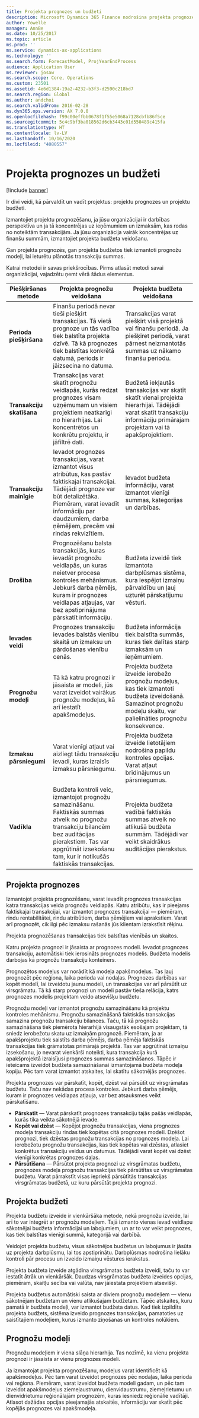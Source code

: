 ```yaml
---
title: Projekta prognozes un budžeti
description: Microsoft Dynamics 365 Finance nodrošina projekta prognozes un projekta budžetus projektu pārvaldībai un vadībai.
author: Yowelle
manager: AnnBe
ms.date: 10/25/2017
ms.topic: article
ms.prod: ''
ms.service: dynamics-ax-applications
ms.technology: ''
ms.search.form: ForecastModel, ProjYearEndProcess
audience: Application User
ms.reviewer: josaw
ms.search.scope: Core, Operations
ms.custom: 23501
ms.assetid: 4e6d1384-19a2-4232-b3f3-d2590c218bd7
ms.search.region: Global
ms.author: andchoi
ms.search.validFrom: 2016-02-28
ms.dyn365.ops.version: AX 7.0.0
ms.openlocfilehash: f99c00effbb0678f1f55e5068a7128cbfb86f5ce
ms.sourcegitcommit: 5c4c9bf3ba018562d6cb3443c01d550489c415fa
ms.translationtype: HT
ms.contentlocale: lv-LV
ms.lasthandoff: 10/16/2020
ms.locfileid: "4080557"
---
```

# <a name="project-forecasts-and-budgets"></a>Projekta prognozes un budžeti

[!include [banner](../includes/banner.md)]

Ir divi veidi, kā pārvaldīt un vadīt projektus: projektu prognozes un projektu budžeti. 

Izmantojiet projektu prognozēšanu, ja jūsu organizācijai ir darbības perspektīva un ja tā koncentrējas uz ieņēmumiem un izmaksām, kas rodas no noteiktām transakcijām. Ja jūsu organizācija vairāk koncentrējas uz finanšu summām, izmantojiet projekta budžeta veidošanu. 

Gan projekta prognozēs, gan projekta budžetos tiek izmantoti prognožu modeļi, lai ieturētu plānotās transakciju summas. 

Katrai metodei ir savas priekšrocības. Pirms atlasāt metodi savai organizācijai, vajadzētu ņemt vērā šādus elementus.

|   Piešķiršanas metode       |           Projekta prognožu veidošana            |        Projekta budžeta veidošana                           |
|---------------------------|------------------------------------------|----------------------------------------------------|
| **Perioda piešķiršana**     | Finanšu periodā nevar tieši piešķirt transakcijas. Tā vietā prognoze un tās vadība tiek balstīta projekta dzīvē. Tā kā prognozes tiek balstītas konkrētā datumā, periods ir jāizsecina no datuma. | Transakcijas varat piešķirt visā projektā vai finanšu periodā. Ja piešķiret periodā, varat pārnest neizmantotās summas uz nākamo finanšu periodu. |
| **Transakciju skatīšana**  | Transakcijas varat skatīt prognožu veidlapās, kurās redzat prognozes visam uzņēmumam un visiem projektiem neatkarīgi no hierarhijas. Lai koncentrētos un konkrētu projektu, ir jāfiltrē dati.                                       | Budžetā iekļautās transakcijas var skatīt skatīt vienai projekta hierarhijai. Tādējādi varat skatīt transakciju informāciju primārajam projektam vai tā apakšprojektiem.                 |
| **Transakciju mainīgie** | Ievadot prognozes transakcijas, varat izmantot visus atribūtus, kas pastāv faktiskajai transakcijai. Tādējādi prognoze var būt detalizētāka. Piemēram, varat ievadīt informāciju par daudzumiem, darba ņēmējiem, precēm vai rindas rekvizītiem.         | Ievadot budžeta informāciju, varat izmantot vienīgi summas, kategorijas un darbības.                    |
| **Drošība**              | Prognozēšanu balsta transakcijās, kuras ievadāt prognožu veidlapās, un kuras neietver procesa kontroles mehānismus. Jebkurš darba ņēmējs, kuram ir prognozes veidlapas atļaujas, var bez apstiprinājuma pārskatīt informāciju.                                        | Budžeta izveidē tiek izmantota darbplūsmas sistēma, kura iespējot izmaiņu pārvaldību un ļauj uzturēt pārskatījumu vēsturi.         |
| **Ievades veidi**           | Prognozes transakciju ievades balstās vienību skaitā un izmaksu un pārdošanas vienību cenās.  | Budžeta informācija tiek balstīta summās, kuras tiek dalītas starp izmaksām un ieņēmumiem.                                          |
| **Prognožu modeļi**       | Tā kā katru prognozi ir jāsaista ar modeli, jūs varat izveidot vairākus prognožu modeļus, kā arī iestatīt apakšmodeļus.           | Projekta budžeta izveide ierobežo prognožu modeļus, kas tiek izmantoti budžeta izveidošanā. Samazinot prognožu modeļu skaitu, var palielināties prognožu konsekvence.                           |
| **Izmaksu pārsniegumi**         | Varat vienīgi atļaut vai aizliegt tādu transakciju ievadi, kuras izraisīs izmaksu pārsniegumu.   | Projekta budžeta izveide lietotājiem nodrošina papildu kontroles opcijas. Varat atļaut brīdinājumus un pārsniegumus.                    |
| **Vadīkla**               | Budžeta kontroli veic, izmantojot prognožu samazināšanu. Faktiskās summas atvelk no prognožu transakciju bilancēm bez auditācijas pierakstiem. Tas var apgrūtināt izsekošanu tam, kur ir notikušās faktiskās transakcijas.                   | Projekta budžeta vadībā faktiskās summas atvelk no atlikušā budžeta summām. Tādējādi var veikt skaidrākus auditācijas pierakstus.                                   |

## <a name="project-forecasts"></a>Projekta prognozes
Izmantojot projekta prognozēšanu, varat ievadīt prognozes transakcijas katra transakcijas veida prognožu veidlapās. Katru atribūtu, kas ir pieejams faktiskajai transakcijai, var izmantot prognozes transakcijai — piemēram, rindu rentabilitātei, rindu atribūtiem, darba ņēmējiem vai aprakstiem. Varat arī prognozēt, cik ilgi pēc izmaksu rašanās jūs klientam izrakstīsit rēķinu. 

Projekta prognozēšanas transakcijas tiek balstītas vienībās un skaitos. 

Katru projekta prognozi ir jāsaista ar prognozes modeli. Ievadot prognozes transakciju, automātiski tiek ierosināts prognozes modelis. Budžeta modelis darbojas kā prognožu transakciju konteiners. 

Prognozētos modeļus var norādīt kā modeļa apakšmodeļus. Tas ļauj prognozēt pēc reģiona, laika perioda vai nodaļas. Prognozes darbības var kopēt modelī, lai izveidotu jaunu modeli, un transakcijas var arī pārsūtīt uz virsgrāmatu. Tā kā starp prognozi un modeli pastāv tieša relācija, katrs prognozes modelis projektam veido atsevišķu budžetu. 

Prognožu modeļi var izmantot prognožu samazināšanu kā projektu kontroles mehānismu. Prognožu samazināšanā faktiskās transakcijas samazina prognožu transakciju bilances. Taču, tā kā prognožu samazināšana tiek piemērota hierarhijā visaugstāk esošajam projektam, tā sniedz ierobežotu skatu uz izmaiņām prognozē. Piemēram, ja ar apakšprojektu tiek saistīts darba ņēmējs, darba ņēmēja faktiskās transakcijas tiek grāmatotas primārajā projektā. Tas var apgrūtināt izmaiņu izsekošanu, jo nevarat vienkārši noteikti, kura transakcija kurā apakšprojektā izraisījusi prognozes summas samazināšanos. Tāpēc ir ieteicams izveidot budžeta samazināšanai izmantojamā budžeta modeļa kopiju. Pēc tam varat izmantot atskaites, lai skatītu sākotnējās prognozes. 

Projekta prognozes var pārskatīt, kopēt, dzēst vai pārsūtīt uz virsgrāmatas budžetu. Taču nav nekādas procesa kontroles. Jebkurš darba ņēmējs, kuram ir prognozes veidlapas atļauja, var bez atsauksmes veikt pārskatīšanu.

-   **Pārskatīt** — Varat pārskatīt prognozes transakciju tajās pašās veidlapās, kurās tika veikta sākotnējā ievade.
-   **Kopēt vai dzēst** — Kopējot prognožu transakcijas, viena prognozes modeļa transakciju rindas tiek kopētas citā prognozes modelī. Dzēšot prognozi, tiek dzēstas prognožu transakcijas no prognozes modeļa. Lai ierobežotu prognožu transakcijas, kas tiek kopētas vai dzēstas, atlasiet konkrētus transakciju veidus un datumus. Tādējādi varat kopēt vai dzēst vienīgi konkrētas prognozes daļas.
-   **Pārsūtīšana** — Pārsūtot projekta prognozi uz virsgrāmatas budžetu, prognozes modeļa prognožu transakcijas tiek pārsūtītas uz virsgrāmatas budžetu. Varat pārrakstīt visas iepriekš pārsūtītās transakcijas virsgrāmatas budžetā, uz kuru pārsūtāt projekta prognozi.

## <a name="project-budgets"></a>Projekta budžeti
Projekta budžetu izveide ir vienkāršāka metode, nekā prognožu izveide, lai arī to var integrēt ar prognožu modeļiem. Tajā izmanto vienas ievad veidlapu sākotnējai budžeta informācijai un labojumiem, un ar to var veikt prognozes, kas tiek balstītas vienīgi summā, kategorijā vai darbībā. 

Veidojot projekta budžetu, visus sākotnējos budžetus un labojumus ir jāsūta uz projekta darbplūsmu, lai tos apstiprinātu. Darbplūsmas nodrošina lielāku kontroli pār procesu un izveido izmaiņu vēstures ierakstus. 

Projekta budžeta izveide atgādina virsgrāmatas budžeta izveidi, taču to var iestatīt ātrāk un vienkāršāk. Daudzas virsgrāmatas budžeta izveides opcijas, piemēram, skaitļu secība vai valūta, nav jāiestata projektiem atsevišķi.

Projekta budžetus automātiski saista ar diviem prognožu modeļiem — vienu sākotnējam budžetam un vienu atlikušajam budžetam. Tāpēc atskaites, kuru pamatā ir budžeta modeļi, var izmantot budžeta datus. Kad tiek izpildīts projekta budžets, sistēma izveido prognozes transakcijas, pamatoties uz saistītajiem modeļiem, kurus izmanto ziņošanas un kontroles nolūkiem.

## <a name="forecast-models"></a>Prognožu modeļi
Prognožu modeļiem ir viena slāņa hierarhija. Tas nozīmē, ka vienu projekta prognozi ir jāsaista ar vienu prognozes modeli.

Ja izmantojat projekta prognozēšanu, modeļus varat identificēt kā apakšmodeļus. Pēc tam varat izveidot prognozes pēc nodaļas, laika perioda vai reģiona. Piemēram, varat izveidot budžeta modeli gadam, un pēc tam izveidot apakšmodeļus ziemeļaustrumu, dienvidaustrumu, ziemeļrietumu un dienvidrietumu reģionālajām prognozēm, kuras iesniedz reģionālie vadītāji. Atlasot dažādas opcijas pieejamajās atskaitēs, informāciju var skatīt pēc kopējās prognozes vai apakšmodeļa.



